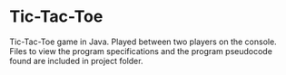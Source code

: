 # Tic-Tac-Toe
Tic-Tac-Toe game in Java. Played between two players on the console.
Files to view the program specifications and the program pseudocode found are included in project folder.
